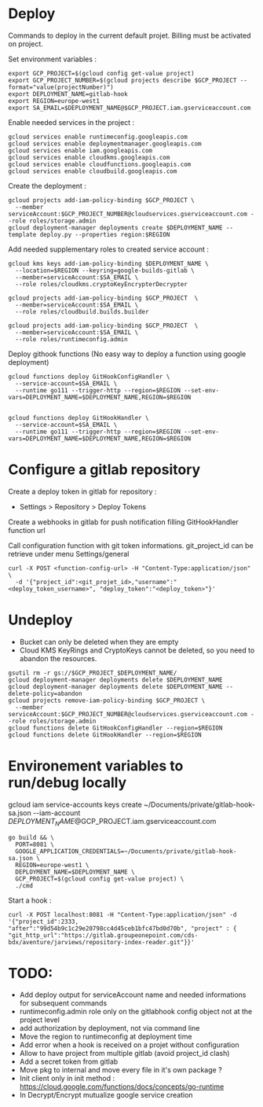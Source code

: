 # Deploy

Commands to deploy in the current default projet. Billing must be activated on project.

Set environment variables :
```shell script
export GCP_PROJECT=$(gcloud config get-value project)
export GCP_PROJECT_NUMBER=$(gcloud projects describe $GCP_PROJECT --format="value(projectNumber)")
export DEPLOYMENT_NAME=gitlab-hook
export REGION=europe-west1
export SA_EMAIL=$DEPLOYMENT_NAME@$GCP_PROJECT.iam.gserviceaccount.com
```

Enable needed services in the project :
```shell script
gcloud services enable runtimeconfig.googleapis.com
gcloud services enable deploymentmanager.googleapis.com
gcloud services enable iam.googleapis.com
gcloud services enable cloudkms.googleapis.com
gcloud services enable cloudfunctions.googleapis.com
gcloud services enable cloudbuild.googleapis.com
```

Create the deployment :

```shell script
gcloud projects add-iam-policy-binding $GCP_PROJECT \
  --member serviceAccount:$GCP_PROJECT_NUMBER@cloudservices.gserviceaccount.com --role roles/storage.admin
gcloud deployment-manager deployments create $DEPLOYMENT_NAME --template deploy.py --properties region:$REGION
```

Add needed supplementary roles to created service account :
```shell script
gcloud kms keys add-iam-policy-binding $DEPLOYMENT_NAME \
  --location=$REGION --keyring=google-builds-gitlab \
  --member=serviceAccount:$SA_EMAIL \
  --role roles/cloudkms.cryptoKeyEncrypterDecrypter
  
gcloud projects add-iam-policy-binding $GCP_PROJECT  \
  --member=serviceAccount:$SA_EMAIL \
  --role roles/cloudbuild.builds.builder

gcloud projects add-iam-policy-binding $GCP_PROJECT  \
  --member=serviceAccount:$SA_EMAIL \
  --role roles/runtimeconfig.admin
```

Deploy githook functions (No easy way to deploy a function using google deployment)
```shell script
gcloud functions deploy GitHookConfigHandler \
  --service-account=$SA_EMAIL \
  --runtime go111 --trigger-http --region=$REGION --set-env-vars=DEPLOYMENT_NAME=$DEPLOYMENT_NAME,REGION=$REGION

  
gcloud functions deploy GitHookHandler \
  --service-account=$SA_EMAIL \
  --runtime go111 --trigger-http --region=$REGION --set-env-vars=DEPLOYMENT_NAME=$DEPLOYMENT_NAME,REGION=$REGION
```

# Configure a gitlab repository

Create a deploy token in gitlab for repository :
- Settings > Repository > Deploy Tokens

Create a webhooks in gitlab for push notification filling GitHookHandler function url

Call configuration function with git token informations. git_project_id can be retrieve under menu Settings/general

```shell script
curl -X POST <function-config-url> -H "Content-Type:application/json" \
  -d '{"project_id":<git_projet_id>,"username":"<deploy_token_username>", "deploy_token":"<deploy_token>"}'
```

# Undeploy

- Bucket can only be deleted when they are empty
- Cloud KMS KeyRings and CryptoKeys cannot be deleted, so you need to abandon the resources.

```shell script
gsutil rm -r gs://$GCP_PROJECT_$DEPLOYMENT_NAME/
gcloud deployment-manager deployments delete $DEPLOYMENT_NAME
gcloud deployment-manager deployments delete $DEPLOYMENT_NAME --delete-policy=abandon
gcloud projects remove-iam-policy-binding $GCP_PROJECT \
  --member serviceAccount:$GCP_PROJECT_NUMBER@cloudservices.gserviceaccount.com --role roles/storage.admin
gcloud functions delete GitHookConfigHandler --region=$REGION
gcloud functions delete GitHookHandler --region=$REGION
``` 

# Environement variables to run/debug locally 

gcloud iam service-accounts keys create ~/Documents/private/gitlab-hook-sa.json --iam-account $DEPLOYMENT_NAME@$GCP_PROJECT.iam.gserviceaccount.com

```shell script
go build && \
  PORT=8081 \
  GOOGLE_APPLICATION_CREDENTIALS=~/Documents/private/gitlab-hook-sa.json \
  REGION=europe-west1 \
  DEPLOYMENT_NAME=$DEPLOYMENT_NAME \
  GCP_PROJECT=$(gcloud config get-value project) \
  ./cmd
```

Start a hook :
```shell script
curl -X POST localhost:8081 -H "Content-Type:application/json" -d '{"project_id":2333, "after":"99d54b9c1c29e20798cc4d45ceb1bfc47bd0d70b", "project" : { "git_http_url":"https://gitlab.groupeonepoint.com/cds-bdx/aventure/jarviews/repository-index-reader.git"}}'
```

# TODO:

- Add deploy output for serviceAccount name and needed informations for subsequent commands
- runtimeconfig.admin role only on the gitlabhook config object not at the project level
- add authorization by deployment, not via command line
- Move the region to runtimeconfig at deployment time
- Add error when a hook is received on a projet without configuration
- Allow to have project from multiple gitlab (avoid project_id clash)
- Add a secret token from gitlab
- Move pkg to internal and move every file in it's own package ?
- Init client only in init method : https://cloud.google.com/functions/docs/concepts/go-runtime
- In Decrypt/Encrypt mutualize google service creation
